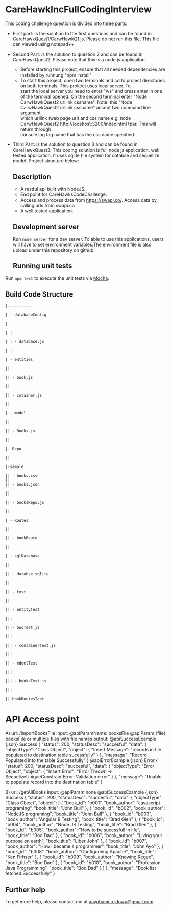 # CareHawkIncFullCodingInterview

This coding challenge question is divided into three parts:

  - First part: is the solution to the first questions and can be found in CareHawkQuest1/CarwHawkQ1.js. Please do not run this file. This     file can viewed using notepad++
  
  - Second Part: is the solution to question 2 and can be found in CareHawkQuest2. Please note that this is a node js applicaiton. 
       
       - Before starting this project, ensure that all needed dependencies are installed by runnung "npm install"
       - To start this project, open two terminals and cd to project directories on both terminals. This prokect uses local server. To     
         start the local server you need to enter "ws" and press enter in one of the terminal opened. On the second terminal enter 
          "Node CarwHawkQuest2  urllink cssname". Note: this "Node CarwHawkQuest2  urllink cssname" accept two command line argument      
           which 
          urllink (web page url) and css name e.g. node CarwHawkQuest2 http://locahost:3200/index.html fpar. This will return through   
          console.log tag name that has the css name specified.
   
  - Third Part: is the solution to question 3 and can be found in CareHawkQuest3. This coding solution is full node js application. well   
    tested application. It uses sqlite file system for databse and sequelize model. Project structure below:
    
      ## Description

    - A restful api built with NodeJS. 
    - End point for CareHawksCodeChallenge. 
    - Access and process data from https://swapi.co/. Access data by calling urls from swapi.co
    - A well tested application.

     ## Development server

     Run `node server` for a dev server. To able to use this applications, users will have to set environment variables.The environment     file is also upload under this repository on github.


     ## Running unit tests

  Run `npm test` to execute the unit tests via [Mocha](https://github.com/mochajs/mocha).
    
    
  ## Build Code Structure
  
    |-----------
    
    | - databaseConfig
    
    |
    
    | |
    
    | | - database.js
    
    | |
    
    | - entities
    
    ||
    
    || - book.js
    
    ||
    
    || - cotainer.js
    
    ||
    
    | - model
    
    ||
    
    || - Books.js
    
    ||
    
    |- Repo
    
    ||
    
    |-sample
    
    || - books.csv
    ||
    || - books.json
    
    ||
    
    || - booksRepo.js
    
    ||
    
    | - Routes
    
    ||
    
    || - bookRoute
    
    ||
    
    | - sqlDatabase
    
    ||
    
    || - databse.sqlite
    
    ||
    
    || - test
    
    ||
    
    || - entityTest
    
    |||
    
    |||- booTest.js
    
    |||
    
    ||| - containerTest.js
    
    |||
    
    || - mdoelTest
    
    |||
    
    ||| - booksTest.js
    
    |||
    
    ||-bookRoutesTest
    

# API Access point
  A)  url: /importBooksFile
      input:
         @apiParamName: booksFile
        @apiParam {file} booksFile or multiple files with file names
      output:
        @apiSuccessExample {json} Success
        {
            "status": 200,
            "statusDesc": "succesful",
            "data": 
            {
              "objectType": "Class Object",
              "object": 
              {
                "Insert Message": "records in file populated to destination table sucessfully"
              }
           },
           "message": "Record Populated into the table Successfully"
        }
        @apiErrorExample {json} Error
        {
          "status": 200,
          "statusDesc": "succesful",
          "data": 
          {
            "objectType": "Error Object",
            "object": 
            {
                "Insert Error": "Error Thrown -> SequelizeUniqueConstraintError: Validation error"
            }
          },
          "message": "Unable to populate record into the destination table"
      }
  
  B) url:  /getAllBooks
     input: 
      @apiParam none
      @apiSuccessExample {json} Success
      {
        "status": 200,
        "statusDesc": "succesful",
        "data": 
        {
          "objectType": "Class Object",
          "object": 
          [
            {
                "book_id": "b001",
                "book_author": "Javascript programing",
                "book_title": "John Bull"
            },
            {
                "book_id": "b002",
                "book_author": "NodeJS programing",
                "book_title": "John Bull"
            },
            {
                "book_id": "b003",
                "book_author": "Angular 8 Testing",
                "book_title": "Brad Glen"
            },
            {
                "book_id": "b004",
                "book_author": "Node JS Testing",
                "book_title": "Brad Glen"
            },
            {
                "book_id": "b005",
                "book_author": "How to be sucessfull in life",
                "book_title": "Bod Dad"
            },
            {
                "book_id": "b006",
                "book_author": "Living your purpose on earth",
                "book_title": "Liber John"
            },
            {
                "book_id": "b007",
                "book_author": "How I became a programmer",
                "book_title": "John Ayo"
            },
            {
                "book_id": "b008",
                "book_author": "Configureing Apache",
                "book_title": "Ken Firhser"
            },
            {
                "book_id": "b009",
                "book_author": "Knowing Regex",
                "book_title": "Bod Dad"
            },
            {
                "book_id": "b010",
                "book_author": "Profession Java Programming",
                "book_title": "Bod Dad"
            }
          ]
        },
        "message": "Book list fetched Successfully"
      }

## Further help
To get more help, please contact me at aayobami.o.idowu@gmail.com

    
    
